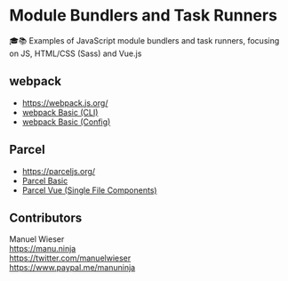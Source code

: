 # Module Bundlers and Task Runners

🎓📚 Examples of JavaScript module bundlers and task runners, focusing on JS, HTML/CSS (Sass) and Vue.js

## webpack
* <https://webpack.js.org/>
* [webpack Basic (CLI)](/webpack-basic)
* [webpack Basic (Config)](/webpack-config)

## Parcel
* <https://parceljs.org/>
* [Parcel Basic](/parcel-basic)
* [Parcel Vue (Single File Components)](/parcel-vue)

## Contributors

Manuel Wieser<br>
<https://manu.ninja><br>
<https://twitter.com/manuelwieser><br>
<https://www.paypal.me/manuninja><br>
